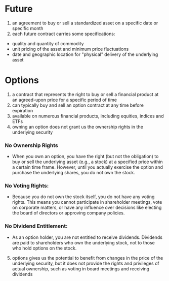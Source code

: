 # Future
1. an agreement to buy or sell a standardized asset on a specific date or specific month
2. each future contract carries some specifications: 
- quality and quantity of commodity 
- unit pricing of the asset and minimum price fluctuations
- date and geographic location for "physical" delivery of the underlying asset

# Options
1. a contract that represents the right to buy or sell a financial product at an agreed-upon price for a specific period of time
2. can typically buy and sell an option contract at any time before expiration
3. available on numerous financial products, including equities, indices and ETFs
4. owning an option does not grant us the ownership rights in the underlying security

### No Ownership Rights
- When you own an option, you have the right (but not the obligation) to buy or sell the underlying asset (e.g., a stock) at a specified price within a certain time frame. However, until you actually exercise the option and purchase the underlying shares, you do not own the stock.
### No Voting Rights:
- Because you do not own the stock itself, you do not have any voting rights. This means you cannot participate in shareholder meetings, vote on corporate matters, or have any influence over decisions like electing the board of directors or approving company policies.
### No Dividend Entitlement:
- As an option holder, you are not entitled to receive dividends. Dividends are paid to shareholders who own the underlying stock, not to those who hold options on the stock.

5. options gives us the potential to benefit from changes in the price of the underlying security, but it does not provide the rights and privileges of actual ownership, such as voting in board meetings and receiving dividends 